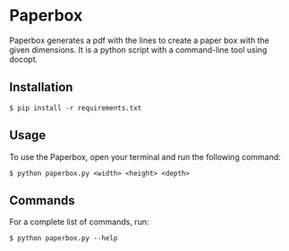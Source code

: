 # Paperbox

Paperbox generates a pdf with the lines to create a paper box with the given dimensions.
It is a python script with a command-line tool using docopt.

## Installation
```console
$ pip install -r requirements.txt
```

## Usage

To use the Paperbox, open your terminal and run the following command:

```
$ python paperbox.py <width> <height> <depth>
```

## Commands
For a complete list of commands, run:

```console
$ python paperbox.py --help
```